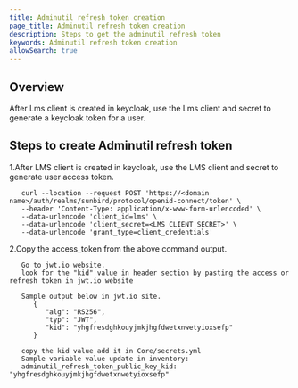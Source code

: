 ```yaml
---
title: Adminutil refresh token creation
page_title: Adminutil refresh token creation
description: Steps to get the adminutil refresh token
keywords: Adminutil refresh token creation
allowSearch: true
--- 
```


## Overview

After Lms client is created in keycloak, use the Lms client and secret to generate a keycloak token for a user.
 

## Steps to create Adminutil refresh token

1.After LMS client is created in keycloak, use the LMS client and secret to generate user access token.

```
   curl --location --request POST 'https://<domain name>/auth/realms/sunbird/protocol/openid-connect/token' \
   --header 'Content-Type: application/x-www-form-urlencoded' \
   --data-urlencode 'client_id=lms' \
   --data-urlencode 'client_secret=<LMS CLIENT SECRET>' \
   --data-urlencode 'grant_type=client_credentials'

```

2.Copy the access_token from the above command output.

```
   Go to jwt.io website.
   look for the "kid" value in header section by pasting the access or refresh token in jwt.io website
   
   Sample output below in jwt.io site.
      {
         "alg": "RS256",
         "typ": "JWT",
         "kid": "yhgfresdghkouyjmkjhgfdwetxnwetyioxsefp"
      }

   copy the kid value add it in Core/secrets.yml
   Sample variable value update in inventory:
   adminutil_refresh_token_public_key_kid: "yhgfresdghkouyjmkjhgfdwetxnwetyioxsefp"
   
```

